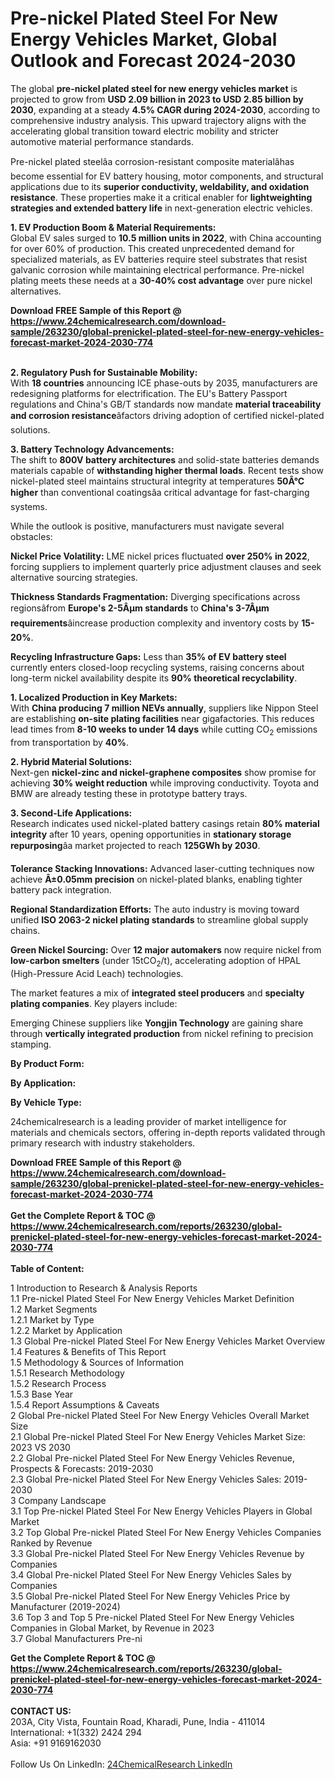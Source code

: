 <h1>Pre-nickel Plated Steel For New Energy Vehicles Market, Global Outlook and Forecast 2024-2030</h1><p>The global <strong>pre-nickel plated steel for new energy vehicles market</strong> is projected to grow from <strong>USD 2.09 billion in 2023 to USD 2.85 billion by 2030</strong>, expanding at a steady <strong>4.5% CAGR during 2024-2030</strong>, according to comprehensive industry analysis. This upward trajectory aligns with the accelerating global transition toward electric mobility and stricter automotive material performance standards.</p><p>Pre-nickel plated steelâa corrosion-resistant composite materialâhas become essential for EV battery housing, motor components, and structural applications due to its <strong>superior conductivity, weldability, and oxidation resistance</strong>. These properties make it a critical enabler for <strong>lightweighting strategies and extended battery life</strong> in next-generation electric vehicles.</p><p><strong>1. EV Production Boom &amp; Material Requirements:</strong><br>
Global EV sales surged to <strong>10.5 million units in 2022</strong>, with China accounting for over 60% of production. This created unprecedented demand for specialized materials, as EV batteries require steel substrates that resist galvanic corrosion while maintaining electrical performance. Pre-nickel plating meets these needs at a <strong>30-40% cost advantage</strong> over pure nickel alternatives.</p><div><b>Download FREE Sample of this Report @ 
            <a href="https://www.24chemicalresearch.com/download-sample/263230/global-prenickel-plated-steel-for-new-energy-vehicles-forecast-market-2024-2030-774">
            https://www.24chemicalresearch.com/download-sample/263230/global-prenickel-plated-steel-for-new-energy-vehicles-forecast-market-2024-2030-774</a></b></div><br><p><strong>2. Regulatory Push for Sustainable Mobility:</strong><br>
With <strong>18 countries</strong> announcing ICE phase-outs by 2035, manufacturers are redesigning platforms for electrification. The EU's Battery Passport regulations and China's GB/T standards now mandate <strong>material traceability and corrosion resistance</strong>âfactors driving adoption of certified nickel-plated solutions.</p><p><strong>3. Battery Technology Advancements:</strong><br>
The shift to <strong>800V battery architectures</strong> and solid-state batteries demands materials capable of <strong>withstanding higher thermal loads</strong>. Recent tests show nickel-plated steel maintains structural integrity at temperatures <strong>50Â°C higher</strong> than conventional coatingsâa critical advantage for fast-charging systems.</p><p>While the outlook is positive, manufacturers must navigate several obstacles:</p><p><strong>Nickel Price Volatility:</strong> LME nickel prices fluctuated <strong>over 250% in 2022</strong>, forcing suppliers to implement quarterly price adjustment clauses and seek alternative sourcing strategies.</p><p><strong>Thickness Standards Fragmentation:</strong> Diverging specifications across regionsâfrom <strong>Europe's 2-5Âµm standards</strong> to <strong>China's 3-7Âµm requirements</strong>âincrease production complexity and inventory costs by <strong>15-20%</strong>.</p><p><strong>Recycling Infrastructure Gaps:</strong> Less than <strong>35% of EV battery steel</strong> currently enters closed-loop recycling systems, raising concerns about long-term nickel availability despite its <strong>90% theoretical recyclability</strong>.</p><p><strong>1. Localized Production in Key Markets:</strong><br>
With <strong>China producing 7 million NEVs annually</strong>, suppliers like Nippon Steel are establishing <strong>on-site plating facilities</strong> near gigafactories. This reduces lead times from <strong>8-10 weeks to under 14 days</strong> while cutting CO<sub>2</sub> emissions from transportation by <strong>40%</strong>.</p><p><strong>2. Hybrid Material Solutions:</strong><br>
Next-gen <strong>nickel-zinc and nickel-graphene composites</strong> show promise for achieving <strong>30% weight reduction</strong> while improving conductivity. Toyota and BMW are already testing these in prototype battery trays.</p><p><strong>3. Second-Life Applications:</strong><br>
Research indicates used nickel-plated battery casings retain <strong>80% material integrity</strong> after 10 years, opening opportunities in <strong>stationary storage repurposing</strong>âa market projected to reach <strong>125GWh by 2030</strong>.</p><p><strong>Tolerance Stacking Innovations:</strong> Advanced laser-cutting techniques now achieve <strong>Â±0.05mm precision</strong> on nickel-plated blanks, enabling tighter battery pack integration.</p><p><strong>Regional Standardization Efforts:</strong> The auto industry is moving toward unified <strong>ISO 2063-2 nickel plating standards</strong> to streamline global supply chains.</p><p><strong>Green Nickel Sourcing:</strong> Over <strong>12 major automakers</strong> now require nickel from <strong>low-carbon smelters</strong> (under 15tCO<sub>2</sub>/t), accelerating adoption of HPAL (High-Pressure Acid Leach) technologies.</p><p>The market features a mix of <strong>integrated steel producers</strong> and <strong>specialty plating companies</strong>. Key players include:</p><p>Emerging Chinese suppliers like <strong>Yongjin Technology</strong> are gaining share through <strong>vertically integrated production</strong> from nickel refining to precision stamping.</p><p><strong>By Product Form:</strong></p><p><strong>By Application:</strong></p><p><strong>By Vehicle Type:</strong></p><p>24chemicalresearch is a leading provider of market intelligence for materials and chemicals sectors, offering in-depth reports validated through primary research with industry stakeholders.</p><div><b>Download FREE Sample of this Report @ 
            <a href="https://www.24chemicalresearch.com/download-sample/263230/global-prenickel-plated-steel-for-new-energy-vehicles-forecast-market-2024-2030-774">
            https://www.24chemicalresearch.com/download-sample/263230/global-prenickel-plated-steel-for-new-energy-vehicles-forecast-market-2024-2030-774</a></b></div><br><div><b>Get the Complete Report & TOC @ 
            <a href="https://www.24chemicalresearch.com/reports/263230/global-prenickel-plated-steel-for-new-energy-vehicles-forecast-market-2024-2030-774">
            https://www.24chemicalresearch.com/reports/263230/global-prenickel-plated-steel-for-new-energy-vehicles-forecast-market-2024-2030-774</a></b></div><br>
            <b>Table of Content:</b><p>1 Introduction to Research & Analysis Reports<br />
    1.1 Pre-nickel Plated Steel For New Energy Vehicles Market Definition<br />
    1.2 Market Segments<br />
        1.2.1 Market by Type<br />
        1.2.2 Market by Application<br />
    1.3 Global Pre-nickel Plated Steel For New Energy Vehicles Market Overview<br />
    1.4 Features & Benefits of This Report<br />
    1.5 Methodology & Sources of Information<br />
        1.5.1 Research Methodology<br />
        1.5.2 Research Process<br />
        1.5.3 Base Year<br />
        1.5.4 Report Assumptions & Caveats<br />
2 Global Pre-nickel Plated Steel For New Energy Vehicles Overall Market Size<br />
    2.1 Global Pre-nickel Plated Steel For New Energy Vehicles Market Size: 2023 VS 2030<br />
    2.2 Global Pre-nickel Plated Steel For New Energy Vehicles Revenue, Prospects & Forecasts: 2019-2030<br />
    2.3 Global Pre-nickel Plated Steel For New Energy Vehicles Sales: 2019-2030<br />
3 Company Landscape<br />
    3.1 Top Pre-nickel Plated Steel For New Energy Vehicles Players in Global Market<br />
    3.2 Top Global Pre-nickel Plated Steel For New Energy Vehicles Companies Ranked by Revenue<br />
    3.3 Global Pre-nickel Plated Steel For New Energy Vehicles Revenue by Companies<br />
    3.4 Global Pre-nickel Plated Steel For New Energy Vehicles Sales by Companies<br />
    3.5 Global Pre-nickel Plated Steel For New Energy Vehicles Price by Manufacturer (2019-2024)<br />
    3.6 Top 3 and Top 5 Pre-nickel Plated Steel For New Energy Vehicles Companies in Global Market, by Revenue in 2023<br />
    3.7 Global Manufacturers Pre-ni</p><div><b>Get the Complete Report & TOC @ 
            <a href="https://www.24chemicalresearch.com/reports/263230/global-prenickel-plated-steel-for-new-energy-vehicles-forecast-market-2024-2030-774">
            https://www.24chemicalresearch.com/reports/263230/global-prenickel-plated-steel-for-new-energy-vehicles-forecast-market-2024-2030-774</a></b></div><br><b>CONTACT US:</b><br>
            203A, City Vista, Fountain Road, Kharadi, Pune, India - 411014<br>
            International: +1(332) 2424 294<br>
            Asia: +91 9169162030 <br><br>
            Follow Us On LinkedIn: <a href="https://www.linkedin.com/company/24chemicalresearch/">24ChemicalResearch LinkedIn</a>